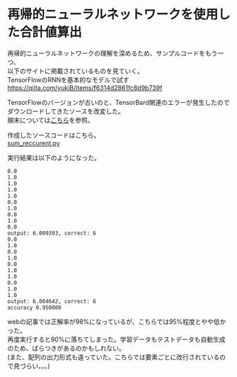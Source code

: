 # 再帰的ニューラルネットワークを使用した合計値算出

再帰的ニューラルネットワークの理解を深めるため、サンプルコードをもう一つ、  
以下のサイトに掲載されているものを見ていく。  
TensorFlowのRNNを基本的なモデルで試す  
https://qiita.com/yukiB/items/f6314d2861fc8d9b739f  

TensorFlowのバージョンが古いのと、TensorBard関連のエラーが発生したのでダウンロードしてきたソースを改変した。  
顛末については[こちら](/TensorFlow/05.1_SUM_debugging.md)を参照。

作成したソースコードはこちら。  
[sum_reccurent.py](../source/TF_SUM/sum_reccurent.py)  

実行結果は以下のようになった。  
~~~
0.0
1.0
1.0
1.0
1.0
0.0
1.0
0.0
1.0
0.0
output: 6.009393, correct: 6
0.0
1.0
0.0
1.0
0.0
1.0
1.0
0.0
1.0
1.0
output: 6.004642, correct: 6
accuracy 0.950000
~~~
webの記事では正解率が98%になっているが、こちらでは95%程度とやや低かった。  
再度実行すると90%に落ちてしまった。学習データもテストデータも自動生成のため、ばらつきがあるのかもしれない。  
(また、配列の出力形式も違っていた。こちらでは要素ごとに改行されているので見づらい。。。)  
